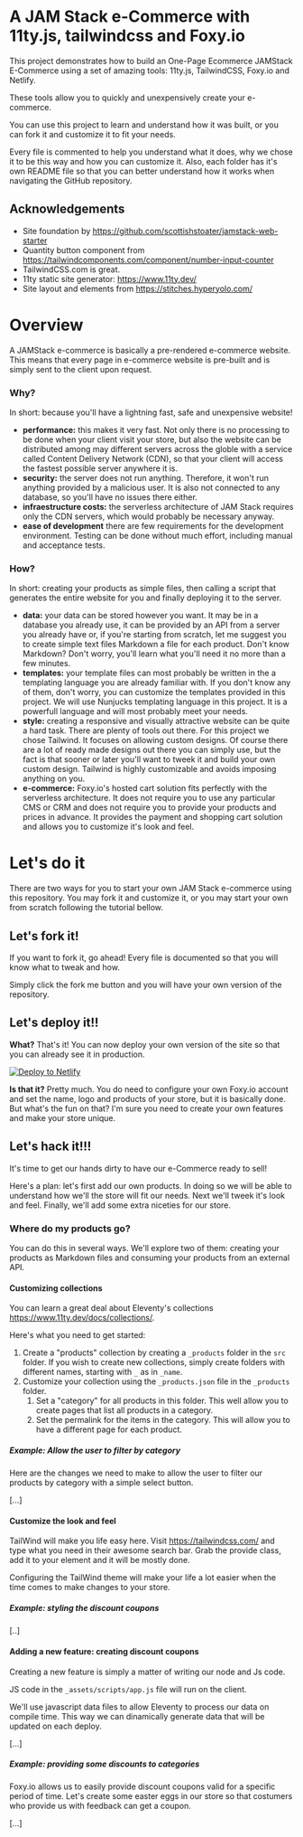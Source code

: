 # A JAM Stack e-Commerce with 11ty.js, tailwindcss and Foxy.io

This project demonstrates how to build an One-Page Ecommerce JAMStack
E-Commerce using a set of amazing tools: 11ty.js, TailwindCSS, Foxy.io and
Netlify.

These tools allow you to quickly and unexpensively create your e-commerce.

You can use this project to learn and understand how it was built, or you can
fork it and customize it to fit your needs.

Every file is commented to help you understand what it does, why we chose it to
be this way and how you can customize it. Also, each folder has it's own README
file so that you can better understand how it works when navigating the GitHub
repository.


## Acknowledgements

* Site foundation by https://github.com/scottishstoater/jamstack-web-starter
* Quantity button component from https://tailwindcomponents.com/component/number-input-counter
* TailwindCSS.com is great.
* 11ty static site generator: https://www.11ty.dev/
* Site layout and elements from https://stitches.hyperyolo.com/

# Overview

A JAMStack e-commerce is basically a pre-rendered e-commerce website. This means
that every page in e-commerce website is pre-built and is simply sent to the
client upon request.

### Why?

In short: because you'll have a lightning fast, safe and unexpensive website!

- **performance:** this makes it very fast. Not only there is no processing to be done
  when your client visit your store, but also the website can be distributed
  among may different servers across the globle with a service called Content
  Delivery Network (CDN), so that your client will access the fastest possible
  server anywhere it is.
- **security:** the server does not run anything. Therefore, it won't run
  anything provided by a malicious user. It is also not connected to any
  database, so you'll have no issues there either.
- **infraestructure costs:** the serverless architecture of JAM Stack requires
  only the CDN servers, which would probably be necessary anyway. 
- **ease of development** there are few requirements for the development
  environment. Testing can be done without much effort, including manual and
  acceptance tests.

### How?

In short: creating your products as simple files, then calling a script that
generates the entire website for you and finally deploying it to the server.

- **data:** your data can be stored however you want. It may be in a database
  you already use, it can be provided by an API from a server you already have
  or, if you're starting from scratch, let me suggest you to create simple text
  files Markdown a file for each product. Don't know Markdown? Don't worry,
  you'll learn what you'll need it no more than a few minutes.
- **templates:** your template files can most probably be written in the a
  templating language you are already familiar with. If you don't know any of
  them, don't worry, you can customize the templates provided in this project.
  We will use Nunjucks templating language in this project. It is a powerfull
  language and will most probably meet your needs.
- **style:** creating a responsive and visually attractive website can be quite
  a hard task. There are plenty of tools out there. For this project we chose
  Tailwind. It focuses on allowing custom designs. Of course there are a lot of
  ready made designs out there you can simply use, but the fact is that sooner
  or later you'll want to tweek it and build your own custom design. Tailwind is
  highly customizable and avoids imposing anything on you.
- **e-commerce:** Foxy.io's hosted cart solution fits perfectly with the
  serverless architecture. It does not require you to use any particular CMS or
  CRM and does not require you to provide your products and prices in advance.
  It provides the payment and shopping cart solution and allows you to customize
  it's look and feel.

# Let's do it

There are two ways for you to start your own JAM Stack e-commerce using this
repository. You may fork it and customize it, or you may start your own from
scratch following the tutorial bellow.

## Let's fork it!
If you want to fork it, go ahead! Every file is documented so that you will know
what to tweak and how.

Simply click the fork me button and you will have your own version of the
repository.

## Let's deploy it!!

**What?** That's it! You can now deploy your own version of the site so that
you can already see it in production.

<a href="https://app.netlify.com/start/deploy?repository=https://github.com/ndvo/jamstack-web-starter"><img src="https://www.netlify.com/img/deploy/button.svg" alt="Deploy to Netlify"></a>

**Is that it?** Pretty much. You do need to configure your own Foxy.io account
and set the name, logo and products of your store, but it is basically done. But
what's the fun on that? I'm sure you need to create your own features and make
your store unique.

## Let's hack it!!!

It's time to get our hands dirty to have our e-Commerce ready to sell!

Here's a plan: let's first add our own products. In doing so we will be able to
understand how we'll the store will fit our needs. Next we'll tweek it's look and
feel. Finally, we'll add some extra niceties for our store.

### Where do my products go?

You can do this in several ways. We'll explore two of them: creating your
products as Markdown files and consuming your products from an external API.

#### Customizing collections

You can learn a great deal about Eleventy's collections
https://www.11ty.dev/docs/collections/.

Here's what you need to get started:

1. Create a "products" collection by creating a `_products` folder in the `src`
   folder. If you wish to create new collections, simply create folders with
   different names, starting with `_` as in `_name`.
1. Customize your collection using the `_products.json` file in the `_products`
   folder.
   1. Set a "category" for all products in this folder. This well allow you to create pages that list all products in a category.
   1. Set the permalink for the items in the category. This will allow you to have a different page for each product.

##### Example: Allow the user to filter by category

Here are the changes we need to make to allow the user to filter our products by
category with a simple select button.

[...]

#### Customize the look and feel

TailWind will make you life easy here.
Visit https://tailwindcss.com/ and type what you need in their awesome search
bar. Grab the provide class, add it to your element and it will be mostly done.

Configuring the TailWind theme will make your life a lot easier when the time
comes to make changes to your store.

##### Example: styling the discount coupons

[..]


#### Adding a new feature: creating discount coupons

Creating a new feature is simply a matter of writing our node and Js code.

JS code in the `_assets/scripts/app.js` file will run on the client.

We'll use javascript data files to allow Eleventy to process our data on compile
time. This way we can dinamically generate data that will be updated on each
deploy.

[...]

##### Example: providing some discounts to categories

Foxy.io allows us to easily provide discount coupons valid for a specific period
of time. Let's create some easter eggs in our store so that costumers who
provide us with feedback can get a coupon.

[...]
